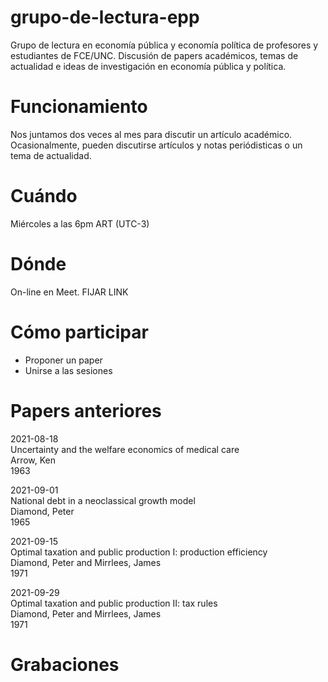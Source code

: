 # grupo-de-lectura-epp
Grupo de lectura en economía pública y economía política de profesores y estudiantes de FCE/UNC. Discusión de papers académicos, temas de actualidad e ideas de investigación en economía pública y política. 

# Funcionamiento
Nos juntamos dos veces al mes para discutir un artículo académico. Ocasionalmente, pueden discutirse artículos y notas periódisticas o un tema de actualidad.  

# Cuándo
Miércoles a las 6pm ART (UTC-3)

# Dónde
On-line en Meet. FIJAR LINK

# Cómo participar
- Proponer un paper
- Unirse a las sesiones

# Papers anteriores

2021-08-18  
Uncertainty and the welfare economics of medical care  
Arrow, Ken  
1963  

2021-09-01  
National debt in a neoclassical growth model  
Diamond, Peter  
1965  

2021-09-15  
Optimal taxation and public production I: production efficiency  
Diamond, Peter and Mirrlees, James  
1971  

2021-09-29  
Optimal taxation and public production II: tax rules  
Diamond, Peter and Mirrlees, James  
1971  

# Grabaciones



